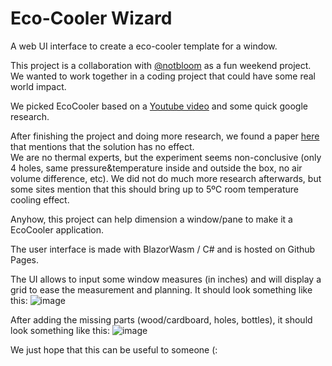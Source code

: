 # Eco-Cooler Wizard

A web UI interface to create a eco-cooler template for a window.

This project is a collaboration with [@notbloom](https://github.com/notbloom) as a fun weekend project. We wanted to work together in a coding project that could have some real world impact. 

We picked EcoCooler based on a [Youtube video](https://youtu.be/op_TO0wP4kI?si=7H-0t51-KGUgs28b) and some quick google research.

After finishing the project and doing more research, we found a paper [here](https://www.sciencedirect.com/science/article/pii/S1876610219312093/pdfft?md5=fd3d59c5deeda47e7831608d145a5877&pid=1-s2.0-S1876610219312093-main.pdf) that mentions that the solution has no effect. \
We are no thermal experts, but the experiment seems non-conclusive (only 4 holes, same pressure&temperature inside and outside the box, no air volume difference, etc). We did not do much more research afterwards, but some sites mention that this should bring up to 5ºC room temperature cooling effect.

Anyhow, this project can help dimension a window/pane to make it a EcoCooler application. 

The user interface is made with BlazorWasm / C# and is hosted on Github Pages.

The UI allows to input some window measures (in inches) and will display a grid to ease the measurement and planning.
It should look something like this:
![image](https://github.com/gabrieldelaparra/eco-cooler-wizard/assets/13607136/56031614-7ec5-4452-93f0-be26bdd6bbf9)

After adding the missing parts (wood/cardboard, holes, bottles), it should look something like this:
![image](https://github.com/gabrieldelaparra/eco-cooler-wizard/assets/13607136/085f3302-8c34-4b85-92e2-5b40bd2a51cb)

We just hope that this can be useful to someone (:

